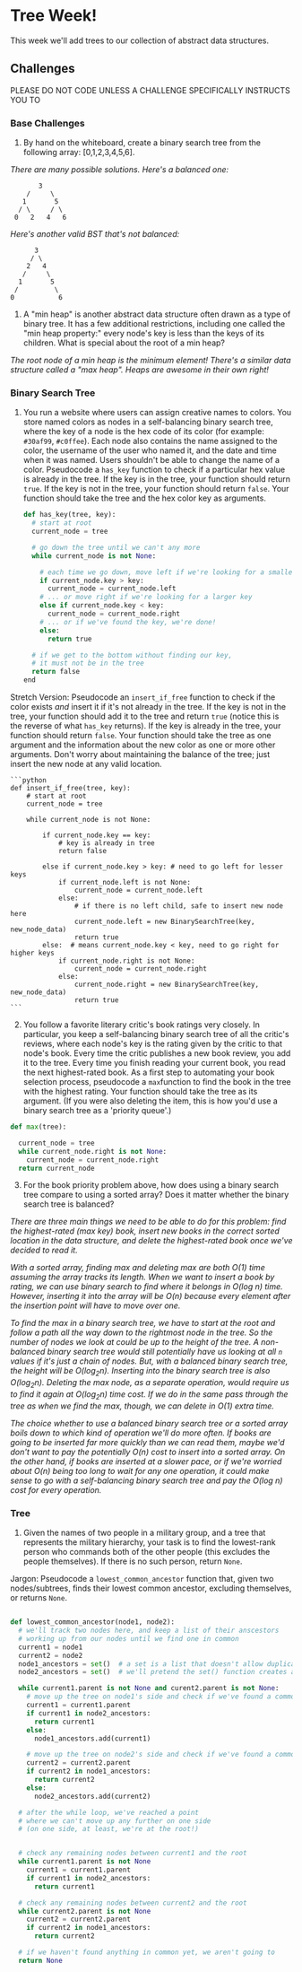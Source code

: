 # Tree Week!

This week we'll add trees to our collection of abstract data structures.

## Challenges

PLEASE DO NOT CODE UNLESS A CHALLENGE SPECIFICALLY INSTRUCTS YOU TO

### Base Challenges


1. By hand on the whiteboard, create a binary search tree from the following array: [0,1,2,3,4,5,6].


  *There are many possible solutions.  Here's a balanced one:*

  ```
         3
      /     \
     1       5
    / \     / \
   0   2   4   6
  ```

  *Here's another valid BST that's not balanced:*
  
  ```
        3
       / \
      2   4
     /     \
    1       5
   /         \
  0           6
  ```

1. A "min heap" is another abstract data structure often drawn as a type of binary tree. It has a few additional restrictions, including one called the "min heap property:" every node's key is less than the keys of its children. What is special about the root of a min heap?  

  *The root node of a min heap is the minimum element!  There's a similar data structure called a "max heap". Heaps are awesome in their own right!*


### Binary Search Tree


1. You run a website where users can assign creative names to colors. You store named colors as nodes in a self-balancing binary search tree, where the key of a node is the hex code of its color (for example: `#30af99`, `#c0ffee`). Each node also contains the name assigned to the color, the username of the user who named it, and the date and time when it was named. Users shouldn't be able to change the name of a color.  Pseudocode a `has_key` function to check if a particular hex value is already in the tree.  If the key is in the tree, your function should return `true`. If the key is not in the tree, your function should return `false`. Your function should take the tree and the hex color key as arguments.


   ```python
   def has_key(tree, key):
     # start at root
     current_node = tree

     # go down the tree until we can't any more
     while current_node is not None:

       # each time we go down, move left if we're looking for a smaller key...
       if current_node.key > key:
         current_node = current_node.left
       # ... or move right if we're looking for a larger key
       else if current_node.key < key:
         current_node = current_node.right
       # ... or if we've found the key, we're done!
       else:
         return true

     # if we get to the bottom without finding our key,
     # it must not be in the tree
     return false
   end
   ```

Stretch Version: Pseudocode an `insert_if_free` function to check if the color exists *and* insert it if it's not already in the tree. If the key is not in the tree, your function should add it to the tree and return `true` (notice this is the reverse of what `has_key` returns).  If the key is already in the tree, your function should return `false`. Your function should take the tree as one argument and the information about the new color as one or more other arguments.  Don't worry about maintaining the balance of the tree; just insert the new node at any valid location.


    ```python
    def insert_if_free(tree, key):
        # start at root
        current_node = tree

        while current_node is not None:

            if current_node.key == key:
                # key is already in tree
                return false

            else if current_node.key > key: # need to go left for lesser keys
                if current_node.left is not None:
                    current_node = current_node.left
                else:
                    # if there is no left child, safe to insert new node here
                    current_node.left = new BinarySearchTree(key, new_node_data)
                    return true
            else:  # means current_node.key < key, need to go right for higher keys
                if current_node.right is not None:
                    current_node = current_node.right
                else:
                    current_node.right = new BinarySearchTree(key, new_node_data)
                    return true
    ```


2. You follow a favorite literary critic's book ratings very closely.  In particular, you keep a self-balancing binary search tree of all the critic's reviews, where each node's key is the rating given by the critic to that node's book.  Every time the critic publishes a new book review, you add it to the tree. Every time you finish reading your current book, you read the next highest-rated book. As a first step to automating your book selection process, pseudocode a `max`function to find the book in the tree with the highest rating. Your function should take the tree as its argument. (If you were also deleting the item, this is how you'd use a binary search tree as a 'priority queue'.)


  ```python
  def max(tree):

    current_node = tree
    while current_node.right is not None:
      current_node = current_node.right
    return current_node
  ```


3. For the book priority problem above, how does using a binary search tree compare to using a sorted array?  Does it matter whether the binary search tree is balanced?

  *There are three main things we need to be able to do for this problem: find the highest-rated (max key) book, insert new books in the correct sorted location in the data structure, and delete the highest-rated book once we've decided to read it.*

  *With a sorted array, finding max and deleting max are both O(1) time assuming the array tracks its length. When we want to insert a book by rating, we can use binary search to find where it belongs in O(log n) time. However, inserting it into the array will be O(n) because every element after the insertion point will have to move over one.*

  *To find the max in a binary search tree, we have to start at the root and follow a path all the way down to the rightmost node in the tree. So the number of nodes we look at could be up to the height of the tree.  A non-balanced binary search tree would still potentially have us looking at all `n` values if it's just a chain of nodes.  But, with a balanced binary search tree, the height will be O(log<sub>2</sub>n).  Inserting into the binary search tree is also O(log<sub>2</sub>n).  Deleting the max node, as a separate operation, would require us to find it again at O(log<sub>2</sub>n) time cost. If we do in the same pass through the tree as when we find the max, though, we can delete in O(1) extra time.*

  *The choice whether to use a balanced binary search tree or a sorted array boils down to which kind of operation we'll do more often. If books are going to be inserted far more quickly than we can read them, maybe we'd don't want to pay the potentially O(n) cost to insert into a sorted array. On the other hand, if books are inserted at a slower pace, or if we're worried about O(n) being too long to wait for any one operation, it could make sense to go with a self-balancing binary search tree and pay the O(log n) cost for every operation.*


### Tree

1. Given the names of two people in a military group, and a tree that represents the military hierarchy, your task is to find the lowest-rank person who commands both of the other people (this excludes the people themselves). If there is no such person, return `None`.  

  Jargon: Pseudocode a `lowest_common_ancestor` function that, given two nodes/subtrees, finds their lowest common ancestor, excluding themselves, or returns `None`.

  ```python

  def lowest_common_ancestor(node1, node2):
    # we'll track two nodes here, and keep a list of their anscestors
    # working up from our nodes until we find one in common
    current1 = node1
    current2 = node2
    node1_ancestors = set()  # a set is a list that doesn't allow duplicates; can be simulated with a hash
    node2_ancestors = set()  # we'll pretend the set() function creates a new empty set

    while current1.parent is not None and curent2.parent is not None:
      # move up the tree on node1's side and check if we've found a common ancestor
      current1 = current1.parent
      if current1 in node2_ancestors:
        return current1
      else:
        node1_ancestors.add(current1)

      # move up the tree on node2's side and check if we've found a common ancestor
      current2 = current2.parent
      if current2 in node1_ancestors:
        return current2
      else:
        node2_ancestors.add(current2)

    # after the while loop, we've reached a point
    # where we can't move up any further on one side
    # (on one side, at least, we're at the root!)


    # check any remaining nodes between current1 and the root
    while current1.parent is not None
      current1 = current1.parent
      if current1 in node2_ancestors:
        return current1

    # check any remaining nodes between current2 and the root
    while current2.parent is not None
      current2 = current2.parent
      if current2 in node1_ancestors:
        return current2

    # if we haven't found anything in common yet, we aren't going to
    return None
  ```
